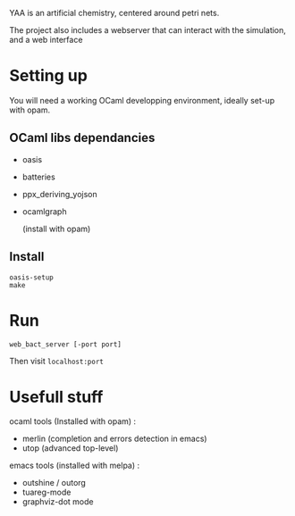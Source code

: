 YAA is an artificial chemistry, centered around petri nets.

The project also includes a webserver that can interact 
with the simulation, and a web interface

# Setting up<a id="sec-2" name="sec-2"></a>

You will need a working OCaml developping environment, 
ideally set-up with opam.

## OCaml libs dependancies<a id="sec-2-1" name="sec-2-1"></a>

-   oasis
-   batteries
-   ppx_deriving_yojson
-   ocamlgraph
    
    (install with opam)

## Install<a id="sec-2-2" name="sec-2-2"></a>

    oasis-setup
    make

# Run<a id="sec-3" name="sec-3"></a>

`web_bact_server [-port port]`

Then visit `localhost:port`

# Usefull stuff

ocaml tools (Installed with opam) :
-   merlin (completion and errors detection in emacs)
-   utop (advanced top-level)

emacs tools (installed with melpa) : 
-   outshine / outorg
-   tuareg-mode
-   graphviz-dot mode